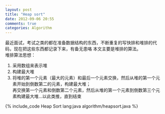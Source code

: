 ```yaml
---
layout: post
title: "Heap sort"
date: 2012-09-06 20:55
comments: true
categories: Algorithm
---
```

最近面试，考试之类的都在准备数据结构的东西，不断重复的写快排和堆排的代码，现在把这些东西都记录下来，有备无患咯
本文主要是堆排的算法。<br>
堆排算法思想：<br>
1. 采用数组来表示堆<br>
2. 构建最大堆<br>
3. 将堆的第一个元素（最大的元素）和最后一个元素交换，然后从堆的第一个元素开始到倒数第二的元素，构建最大堆；<br>
   再交换第一个元素和倒数第二个元素，然后从堆的第一个元素到倒数第三个元素构建最大堆...以此类推，直到结束<br>

<!-- more -->

{% include_code Heap Sort lang:java algorithm/heapsort.java %}
